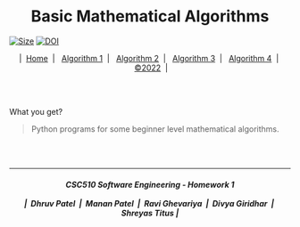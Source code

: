 <h1 align="center">
  Basic Mathematical Algorithms
</h1>

[![Size](https://img.shields.io/tokei/lines/github/divyagiridhar/CSC-510-Group-25)]()
[![DOI](https://zenodo.org/badge/383077871.svg)](https://zenodo.org/badge/latestdoi/383077871)

<p align="center">
  | &nbsp;<a href="/README.md">Home</a> &nbsp;|&nbsp;
  &nbsp;<a href="/docs/ALGO_1">Algorithm 1</a> &nbsp;|&nbsp;
  &nbsp;<a href="/docs/ALGO_2">Algorithm 2</a> &nbsp;|&nbsp;
  &nbsp;<a href="/docs/ALGO_3">Algorithm 3</a> &nbsp;|&nbsp;
  &nbsp;<a href="/docs/ALGO_4">Algorithm 4</a> &nbsp;|&nbsp;
  &nbsp;<a href="/LICENSE">&copy;2022</a> &nbsp;|
</p>

<br><br>

What you get?
> Python programs for some beginner level mathematical algorithms.

<br><br>

<hr>
<p>
  <h5 align="center"> CSC510 Software Engineering - Homework 1
  <br><br>
  | &nbsp;Dhruv Patel &nbsp;|&nbsp; Manan Patel &nbsp;|&nbsp; Ravi Ghevariya &nbsp;|&nbsp; Divya Giridhar &nbsp;|&nbsp; Shreyas Titus |
  </h5>
</p>
